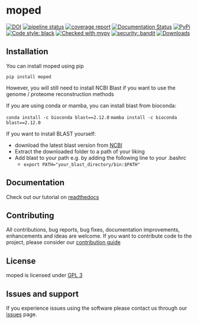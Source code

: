# moped

[![DOI](https://img.shields.io/badge/DOI-10.3390%2Fmetabo12040275-blue)](https://doi.org/10.3390/metabo12040275)
[![pipeline status](https://gitlab.com/qtb-hhu/moped/badges/main/pipeline.svg)](https://gitlab.com/qtb-hhu/moped/-/commits/main)
[![coverage report](https://gitlab.com/qtb-hhu/moped/badges/main/coverage.svg)](https://gitlab.com/qtb-hhu/moped/-/commits/main)
[![Documentation Status](https://readthedocs.org/projects/moped/badge/?version=latest)](https://moped.readthedocs.io/en/latest/?badge=latest)
[![PyPi](https://img.shields.io/pypi/v/moped)](https://pypi.org/project/moped/)
[![Code style: black](https://img.shields.io/badge/code%20style-black-000000.svg)](https://github.com/psf/black)
[![Checked with mypy](http://www.mypy-lang.org/static/mypy_badge.svg)](http://mypy-lang.org/)
[![security: bandit](https://img.shields.io/badge/security-bandit-yellow.svg)](https://github.com/PyCQA/bandit)
[![Downloads](https://pepy.tech/badge/moped)](https://pepy.tech/project/moped)


## Installation

You can install moped using pip

`pip install moped`

However, you will still need to install NCBI Blast if you want to use the genome / proteome reconstruction methods

If you are using conda or mamba, you can install blast from bioconda:

`conda install -c bioconda blast==2.12.0`
`mamba install -c bioconda blast==2.12.0`

If you want to install BLAST yourself:
- download the latest blast version from [NCBI](ftp://ftp.ncbi.nlm.nih.gov/blast/executables/blast+/LATEST/)
- Extract the downloaded folder to a path of your liking
- Add blast to your path e.g. by adding the following line to your .bashrc
  - `export PATH="your_blast_directory/bin:$PATH"`


## Documentation

Check out our tutorial on [readthedocs](https://moped.readthedocs.io/en/latest/)


## Contributing

All contributions, bug reports, bug fixes, documentation improvements, enhancements and ideas are welcome.
If you want to contribute code to the project, please consider our [contribution guide](https://gitlab.com/qtb-hhu/moped/-/blob/main/CONTRIBUTING.md)

## License

moped is licensed under [GPL 3](https://gitlab.com/qtb-hhu/moped/-/blob/main/LICENSE)

## Issues and support

If you experience issues using the software please contact us through our [issues](https://gitlab.com/qtb-hhu/moped/issues) page.

